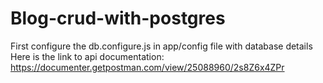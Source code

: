 # Blog-crud-with-postgres

First configure the db.configure.js in app/config file with database details 
Here is the link to api documentation:
https://documenter.getpostman.com/view/25088960/2s8Z6x4ZPr
